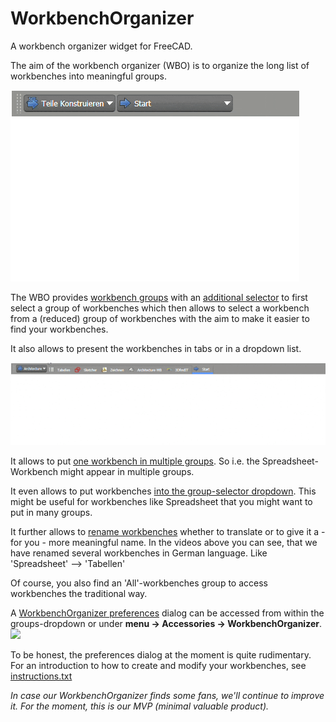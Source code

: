 # WorkbenchOrganizer
A workbench organizer widget for FreeCAD.

The aim of the workbench organizer (WBO) is to organize the long list of workbenches into meaningful groups.

![](./Resources/videos/WBO_dropdown.gif)

The WBO provides <u>workbench groups</u> with an <u>additional selector</u> to first select a group of workbenches which then allows to select a workbench from a (reduced) group of workbenches with the aim to make it easier to find your workbenches.

It also allows to present the workbenches in tabs or in a dropdown list.

![](./Resources/videos/WBO_tabs.gif)

It allows to put <u>one workbench in multiple groups</u>. So i.e. the Spreadsheet-Workbench might appear in multiple groups.

It even allows to put workbenches <u>into the group-selector dropdown</u>. This might be useful for workbenches like Spreadsheet that you might want to put in many groups.

It further allows to <u>rename workbenches</u> whether to translate or to give it a - for you - more meaningful name. In the videos above you can see, that we have renamed several workbenches in German language. Like 'Spreadsheet' --> 'Tabellen'

Of course, you also find an 'All'-workbenches group to access workbenches the traditional way.


A <u>WorkbenchOrganizer preferences</u> dialog can be accessed from within the groups-dropdown or under __menu -> Accessories -> WorkbenchOrganizer__.
![](./Resources/images/WBP_preferences.png)

To be honest, the preferences dialog at the moment is quite rudimentary.
For an introduction to how to create and modify your workbenches, see [instructions.txt](./Resources/Instructions.txt)

_In case our WorkbenchOrganizer finds some fans, we'll continue to improve it. For the moment, this is our MVP (minimal valuable product)._
